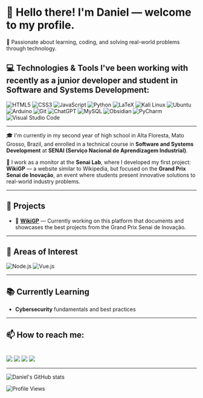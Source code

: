 # 👋 Hello there! I'm Daniel — welcome to my profile.
🧠 Passionate about learning, coding, and solving real-world problems through technology.

## 💻 Technologies & Tools I've been working with recently as a junior developer and student in Software and Systems Development:

![HTML5](https://img.shields.io/badge/html5-%23E34F26.svg?style=for-the-badge&logo=html5&logoColor=white)
![CSS3](https://img.shields.io/badge/css3-%231572B6.svg?style=for-the-badge&logo=css3&logoColor=white)
![JavaScript](https://img.shields.io/badge/javascript-%23323330.svg?style=for-the-badge&logo=javascript&logoColor=%23F7DF1E)
![Python](https://img.shields.io/badge/python-3670A0?style=for-the-badge&logo=python&logoColor=ffdd54)
![LaTeX](https://img.shields.io/badge/latex-%23008080.svg?style=for-the-badge&logo=latex&logoColor=white)
![Kali Linux](https://img.shields.io/badge/Kali-268BEE?style=for-the-badge&logo=kalilinux&logoColor=white)
![Ubuntu](https://img.shields.io/badge/Ubuntu-E95420?style=for-the-badge&logo=ubuntu&logoColor=white)
![Arduino](https://img.shields.io/badge/-Arduino-00979D?style=for-the-badge&logo=Arduino&logoColor=white)
![Git](https://img.shields.io/badge/git-%23F05033.svg?style=for-the-badge&logo=git&logoColor=white)
![ChatGPT](https://img.shields.io/badge/chatGPT-74aa9c?style=for-the-badge&logo=openai&logoColor=white)
![MySQL](https://img.shields.io/badge/mysql-4479A1.svg?style=for-the-badge&logo=mysql&logoColor=white)
![Obsidian](https://img.shields.io/badge/Obsidian-%23483699.svg?style=for-the-badge&logo=obsidian&logoColor=white)
![PyCharm](https://img.shields.io/badge/pycharm-143?style=for-the-badge&logo=pycharm&logoColor=black&color=black&labelColor=green)
![Visual Studio Code](https://img.shields.io/badge/Visual%20Studio%20Code-0078d7.svg?style=for-the-badge&logo=visual-studio-code&logoColor=white)

---

🎓 I'm currently in my second year of high school in Alta Floresta, Mato Grosso, Brazil, and enrolled in a technical course in **Software and Systems Development** at **SENAI (Serviço Nacional de Aprendizagem Industrial)**.

🧪 I work as a monitor at the **Senai Lab**, where I developed my first project: **WikiGP** — a website similar to Wikipedia, but focused on the **Grand Prix Senai de Inovação**, an event where students present innovative solutions to real-world industry problems.

---

## 📌 Projects

- 🚧 **[WikiGP](https://github.com/danlcs/WikiGP)** — Currently working on this platform that documents and showcases the best projects from the Grand Prix Senai de Inovação.

---

## 🚀 Areas of Interest

![Node.js](https://img.shields.io/badge/Node.js-339933?style=for-the-badge&logo=nodedotjs&logoColor=white)
![Vue.js](https://img.shields.io/badge/vuejs-35495E?style=for-the-badge&logo=vue.js&logoColor=4FC08D)

---

## 📚 Currently Learning

- **Cybersecurity** fundamentals and best practices

---

## 📫 How to reach me:
<div style="display: inline_block"><br>
  <a href = "mailto:danielsilva123lucas@gmail.com"><img src="https://img.shields.io/badge/Gmail-D14836?style=for-the-badge&logo=gmail&logoColor=white" target="_blank"></a>
  <a href="https://www.linkedin.com/in/daniel-lucas-da-silva-21a343345/" target="_blank"><img src="https://img.shields.io/badge/-LinkedIn-%230077B5?style=for-the-badge&logo=linkedin&logoColor=white" target="_blank"></a>
  <a href="https://wa.me/5566992195799?text=Ol%C3%A1%2C%20vim%20pelo%20seu%20GitHub%20%F0%9F%98%8A" target="_blank"><img src="https://img.shields.io/badge/WhatsApp-25D366?style=for-the-badge&logo=whatsapp&logoColor=white" /></a>
  <a href="https://instagram.com/danlcs__" target="_blank"><img src="https://img.shields.io/badge/-Instagram-%23E4405F?style=for-the-badge&logo=instagram&logoColor=white" target="_blank"></a>
</div>

---

![Daniel's GitHub stats](https://github-readme-stats.vercel.app/api?username=danlcs&show_icons=true&theme=tokyonight)

![Profile Views](https://komarev.com/ghpvc/?username=danlcs&color=blueviolet&style=flat-square)
